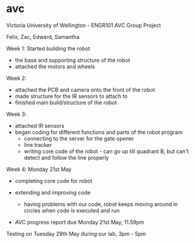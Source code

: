 # avc
Victoria University of Wellington - ENGR101 AVC Group Project

Felix, Zac, Edward, Samantha

Week 1:
Started building the robot 
- the base and supporting structure of the robot 
- attached the motors and wheels

Week 2:
- attached the PCB and camera onto the front of the robot 
- made structure for the IR sensors to attach to 
- finished main build/structure of the robot 

Week 3:
- attached IR sensors
- began coding for different functions and parts of the robot program
    - connecting to the server for the gate opener 
    - line tracker 
    - writing core code of the robot - can go up till quadrant B, but can't detect and follow the line properly 
    
Week 4:
Monday 21st May
- completing core code for robot
 - extending and improving code 
    - having problems with our code, robot keeps moving around in circles when code is executed and run 
   
 
 - AVC progress report due Monday 21st May, 11.59pm 
 
 Testing on Tuesday 29th May during our lab, 3pm - 5pm 
